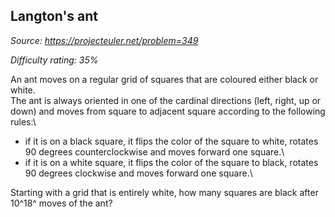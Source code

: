 Langton's ant
-------------

*Source: https://projecteuler.net/problem=349*


*Difficulty rating: 35%*

An ant moves on a regular grid of squares that are coloured either black
or white.\
 The ant is always oriented in one of the cardinal directions (left,
right, up or down) and moves from square to adjacent square according to
the following rules:\
 - if it is on a black square, it flips the color of the square to
white, rotates 90 degrees counterclockwise and moves forward one
square.\
 - if it is on a white square, it flips the color of the square to
black, rotates 90 degrees clockwise and moves forward one square.\

Starting with a grid that is entirely white, how many squares are black
after 10^18^ moves of the ant?
